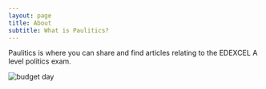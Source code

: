 ```yaml
---
layout: page
title: About
subtitle: What is Paulitics?
---
```


Paulitics is where you can share and find articles relating to the EDEXCEL A level politics exam.

![budget day](https://www.telegraph.co.uk/multimedia/archive/02172/osborneBudget_2172845b.jpg?imwidth=680)